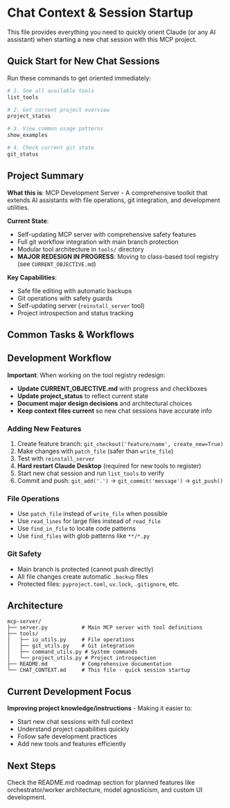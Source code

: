 # Chat Context & Session Startup

This file provides everything you need to quickly orient Claude (or any AI assistant) when starting a new chat session with this MCP project.

## Quick Start for New Chat Sessions

Run these commands to get oriented immediately:

```bash
# 1. See all available tools
list_tools

# 2. Get current project overview  
project_status

# 3. View common usage patterns
show_examples

# 4. Check current git state
git_status
```

## Project Summary

**What this is**: MCP Development Server - A comprehensive toolkit that extends AI assistants with file operations, git integration, and development utilities.

**Current State**: 
- Self-updating MCP server with comprehensive safety features
- Full git workflow integration with main branch protection
- Modular tool architecture in `tools/` directory
- **MAJOR REDESIGN IN PROGRESS**: Moving to class-based tool registry (see `CURRENT_OBJECTIVE.md`)

**Key Capabilities**:
- Safe file editing with automatic backups
- Git operations with safety guards
- Self-updating server (`reinstall_server` tool)
- Project introspection and status tracking

## Common Tasks & Workflows

## Development Workflow

**Important**: When working on the tool registry redesign:
- **Update CURRENT_OBJECTIVE.md** with progress and checkboxes
- **Update project_status** to reflect current state
- **Document major design decisions** and architectural choices
- **Keep context files current** so new chat sessions have accurate info

### Adding New Features
1. Create feature branch: `git_checkout('feature/name', create_new=True)`
2. Make changes with `patch_file` (safer than `write_file`)
3. Test with `reinstall_server`
4. **Hard restart Claude Desktop** (required for new tools to register)
5. Start new chat session and run `list_tools` to verify
6. Commit and push: `git_add('.')` → `git_commit('message')` → `git_push()`

### File Operations
- Use `patch_file` instead of `write_file` when possible
- Use `read_lines` for large files instead of `read_file`
- Use `find_in_file` to locate code patterns
- Use `find_files` with glob patterns like `**/*.py`

### Git Safety
- Main branch is protected (cannot push directly)
- All file changes create automatic `.backup` files
- Protected files: `pyproject.toml`, `uv.lock`, `.gitignore`, etc.

## Architecture

```
mcp-server/
├── server.py           # Main MCP server with tool definitions
├── tools/
│   ├── io_utils.py     # File operations
│   ├── git_utils.py    # Git integration  
│   ├── command_utils.py # System commands
│   └── project_utils.py # Project introspection
├── README.md           # Comprehensive documentation
└── CHAT_CONTEXT.md     # This file - quick session startup
```

## Current Development Focus

**Improving project knowledge/instructions** - Making it easier to:
- Start new chat sessions with full context
- Understand project capabilities quickly
- Follow safe development practices
- Add new tools and features efficiently

## Next Steps

Check the README.md roadmap section for planned features like orchestrator/worker architecture, model agnosticism, and custom UI development.
